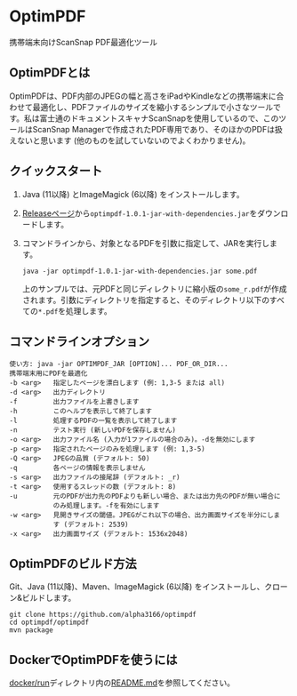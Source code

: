 # OptimPDF

携帯端末向けScanSnap PDF最適化ツール

## OptimPDFとは

OptimPDFは、PDF内部のJPEGの幅と高さをiPadやKindleなどの携帯端末に合わせて最適化し、PDFファイルのサイズを縮小するシンプルで小さなツールです。私は富士通のドキュメントスキャナScanSnapを使用しているので、このツールはScanSnap Managerで作成されたPDF専用であり、そのほかのPDFは扱えないと思います (他のものを試していないのでよくわかりません)。

## クイックスタート

1. Java (11以降) とImageMagick (6以降) をインストールします。

2. [Releaseページ](https://github.com/alpha3166/optimpdf/releases)から`optimpdf-1.0.1-jar-with-dependencies.jar`をダウンロードします。

3. コマンドラインから、対象となるPDFを引数に指定して、JARを実行します。

       java -jar optimpdf-1.0.1-jar-with-dependencies.jar some.pdf

   上のサンプルでは、元PDFと同じディレクトリに縮小版の`some_r.pdf`が作成されます。引数にディレクトリを指定すると、そのディレクトリ以下のすべての`*.pdf`を処理します。

## コマンドラインオプション

    使い方: java -jar OPTIMPDF_JAR [OPTION]... PDF_OR_DIR...
    携帯端末用にPDFを最適化
    -b <arg>   指定したページを漂白します (例: 1,3-5 または all)
    -d <arg>   出力ディレクトリ
    -f         出力ファイルを上書きします
    -h         このヘルプを表示して終了します
    -l         処理するPDFの一覧を表示して終了します
    -n         テスト実行 (新しいPDFを保存しません)
    -o <arg>   出力ファイル名 (入力が1ファイルの場合のみ)。-dを無効にします
    -p <arg>   指定されたページのみを処理します (例: 1,3-5)
    -Q <arg>   JPEGの品質 (デフォルト: 50)
    -q         各ページの情報を表示しません
    -s <arg>   出力ファイルの接尾辞 (デフォルト: _r)
    -t <arg>   使用するスレッドの数 (デフォルト: 8)
    -u         元のPDFが出力先のPDFよりも新しい場合、または出力先のPDFが無い場合に
               のみ処理します。-fを有効にします
    -w <arg>   見開きサイズの閾値。JPEGがこれ以下の場合、出力画面サイズを半分にしま
               す (デフォルト: 2539)
    -x <arg>   出力画面サイズ (デフォルト: 1536x2048)

## OptimPDFのビルド方法

Git、Java (11以降)、Maven、ImageMagick (6以降) をインストールし、クローン&ビルドします。

    git clone https://github.com/alpha3166/optimpdf
    cd optimpdf/optimpdf
    mvn package

## DockerでOptimPDFを使うには

[docker/run](docker/run)ディレクトリ内の[README.md](docker/run/README.md)を参照してください。
